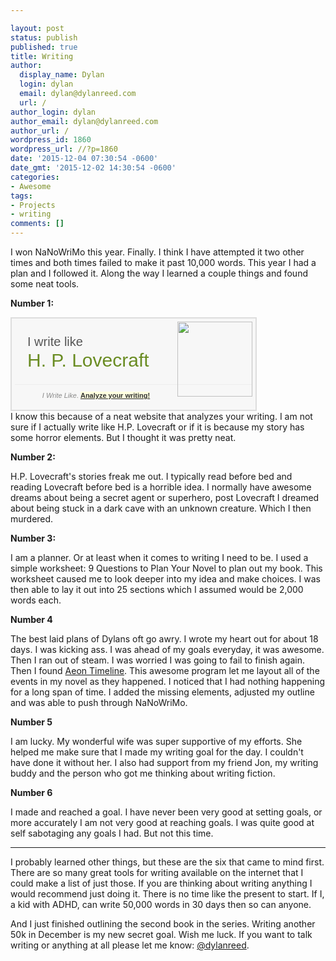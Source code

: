```yaml
---

layout: post
status: publish
published: true
title: Writing
author:
  display_name: Dylan
  login: dylan
  email: dylan@dylanreed.com
  url: /
author_login: dylan
author_email: dylan@dylanreed.com
author_url: /
wordpress_id: 1860
wordpress_url: //?p=1860
date: '2015-12-04 07:30:54 -0600'
date_gmt: '2015-12-02 14:30:54 -0600'
categories:
- Awesome
tags:
- Projects
- writing
comments: []
---
```


I won NaNoWriMo this year. Finally. I think I have attempted it two other times and both times failed to make it past 10,000 words. This year I had a plan and I followed it. Along the way I learned a couple things and found some neat tools. 

**Number 1:**
<!-- Begin I Write Like Badge -->
<div style="overflow:auto;border:2px solid #ddd;font:20px/1.2 Arial,sans-serif;width:380px;padding:5px; background:#F7F7F7; color:#555"><img src="//s.iwl.me/w.png" style="float:right" width="120"><div style="padding:20px; border-bottom:1px solid #eee; text-shadow:#fff 0 1px"> I write like<br><a href="http://iwl.me/w/147eabd8" style="font-size:30px;color:#698B22;text-decoration:none">H. P. Lovecraft</a></div><p style="font-size:11px; text-align:center; color:#888"><em>I Write Like</em>. <a href="http://iwl.me" style="color:#333; background:#FFFFE0"><b>Analyze your writing!</b></a></p></div>
<!-- End I Write Like Badge -->
I know this because of a neat website that analyzes your writing. I am not sure if I actually write like H.P. Lovecraft or if it is because my story has some horror elements. But I thought it was pretty neat. 

**Number 2:**

H.P. Lovecraft's stories freak me out. I typically read before bed and reading Lovecraft before bed is a horrible idea. I normally have awesome dreams about being a secret agent or superhero, post Lovecraft I dreamed about being stuck in a dark cave with an unknown creature. Which I then murdered. 

**Number 3:**

I am a planner. Or at least when it comes to writing I need to be. I used a simple worksheet: 9 Questions to Plan Your Novel to plan out my book. This worksheet caused me to look deeper into my idea and make choices. I was then able to lay it out into 25 sections which I assumed would be 2,000 words each. 

**Number 4**

The best laid plans of Dylans oft go awry. I wrote my heart out for about 18 days. I was kicking ass. I was ahead of my goals everyday, it was awesome. Then I ran out of steam. I was worried I was going to fail to finish again. Then I found [Aeon Timeline](http://www.scribblecode.com/). This awesome program let me layout all of the events in my novel as they happened. I noticed that I had nothing happening for a long span of time. I added the missing elements, adjusted my outline and was able to push through NaNoWriMo.

**Number 5**

I am lucky. My wonderful wife was super supportive of my efforts. She helped me make sure that I made my writing goal for the day. I couldn't have done it without her. I also had support from my friend Jon, my writing buddy and the person who got me thinking about writing fiction. 

**Number 6**

I made and reached a goal. I have never been very good at setting goals, or more accurately I am not very good at reaching goals. I was quite good at self sabotaging any goals I had. But not this time. 

---
I probably learned other things, but these are the six that came to mind first. There are so many great tools for writing available on the internet that I could make a list of just those. If you are thinking about writing anything I would recommend just doing it. There is no time like the present to start. If I, a kid with ADHD, can write 50,000 words in 30 days then so can anyone. 

And I just finished outlining the second book in the series. Writing another 50k in December is my new secret goal. Wish me luck. If you want to talk writing or anything at all please let me know: [@dylanreed](http://twitter.com/dylanreed).